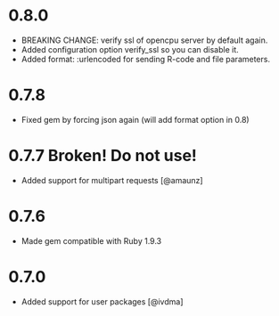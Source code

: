 # 0.8.0

* BREAKING CHANGE: verify ssl of opencpu server by default again.
* Added configuration option verify_ssl so you can disable it.
* Added format: :urlencoded for sending R-code and file parameters.

# 0.7.8

* Fixed gem by forcing json again (will add format option in 0.8)

# 0.7.7 Broken! Do not use!

* Added support for multipart requests [@amaunz]

# 0.7.6

* Made gem compatible with Ruby 1.9.3

# 0.7.0

* Added support for user packages [@ivdma]

